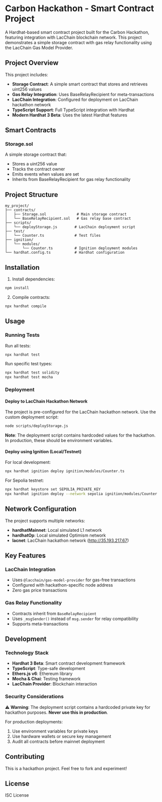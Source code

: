 # Carbon Hackathon - Smart Contract Project

A Hardhat-based smart contract project built for the Carbon Hackathon, featuring integration with LacChain blockchain network. This project demonstrates a simple storage contract with gas relay functionality using the LacChain Gas Model Provider.

## Project Overview

This project includes:

- **Storage Contract**: A simple smart contract that stores and retrieves uint256 values
- **Gas Relay Integration**: Uses BaseRelayRecipient for meta-transactions
- **LacChain Integration**: Configured for deployment on LacChain hackathon network
- **TypeScript Support**: Full TypeScript integration with Hardhat
- **Modern Hardhat 3 Beta**: Uses the latest Hardhat features

## Smart Contracts

### Storage.sol
A simple storage contract that:
- Stores a uint256 value
- Tracks the contract owner
- Emits events when values are set
- Inherits from BaseRelayRecipient for gas relay functionality

## Project Structure

```
my_project/
├── contracts/
│   ├── Storage.sol              # Main storage contract
│   └── BaseRelayRecipient.sol   # Gas relay base contract
├── scripts/
│   └── deployStorage.js        # LacChain deployment script
├── test/
│   └── Counter.ts              # Test files
├── ignition/
│   └── modules/
│       └── Counter.ts          # Ignition deployment modules
└── hardhat.config.ts           # Hardhat configuration
```

## Installation

1. Install dependencies:
```bash
npm install
```

2. Compile contracts:
```bash
npx hardhat compile
```

## Usage

### Running Tests

Run all tests:
```bash
npx hardhat test
```

Run specific test types:
```bash
npx hardhat test solidity
npx hardhat test mocha
```

### Deployment

#### Deploy to LacChain Hackathon Network

The project is pre-configured for the LacChain hackathon network. Use the custom deployment script:

```bash
node scripts/deployStorage.js
```

**Note**: The deployment script contains hardcoded values for the hackathon. In production, these should be environment variables.

#### Deploy using Ignition (Local/Testnet)

For local development:
```bash
npx hardhat ignition deploy ignition/modules/Counter.ts
```

For Sepolia testnet:
```bash
npx hardhat keystore set SEPOLIA_PRIVATE_KEY
npx hardhat ignition deploy --network sepolia ignition/modules/Counter.ts
```

## Network Configuration

The project supports multiple networks:

- **hardhatMainnet**: Local simulated L1 network
- **hardhatOp**: Local simulated Optimism network
- **lacnet**: LacChain hackathon network (http://35.193.217.67)

## Key Features

### LacChain Integration
- Uses `@lacchain/gas-model-provider` for gas-free transactions
- Configured with hackathon-specific node address
- Zero gas price transactions

### Gas Relay Functionality
- Contracts inherit from `BaseRelayRecipient`
- Uses `_msgSender()` instead of `msg.sender` for relay compatibility
- Supports meta-transactions

## Development

### Technology Stack
- **Hardhat 3 Beta**: Smart contract development framework
- **TypeScript**: Type-safe development
- **Ethers.js v6**: Ethereum library
- **Mocha & Chai**: Testing framework
- **LacChain Provider**: Blockchain interaction

### Security Considerations
⚠️ **Warning**: The deployment script contains a hardcoded private key for hackathon purposes. **Never use this in production**.

For production deployments:
1. Use environment variables for private keys
2. Use hardware wallets or secure key management
3. Audit all contracts before mainnet deployment

## Contributing

This is a hackathon project. Feel free to fork and experiment!

## License

ISC License
